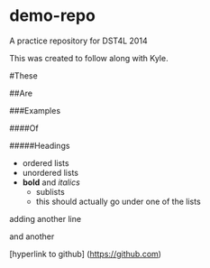 demo-repo
=========

A practice repository for DST4L 2014

This was created to follow along with Kyle.

#These

##Are

###Examples

####Of

#####Headings

* ordered lists
* unordered lists
* **bold** and *italics*
  * sublists
  * this should actually go under one of the lists

adding another line

and another

[hyperlink to github] (https://github.com)
